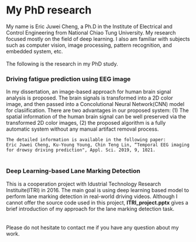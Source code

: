 # My PhD research
My name is Eric Juwei Cheng, a Ph.D in the Institute of Electrical and Control Engineering from National Chiao Tung University. My research focused mostly on the field of deep learning. I also am familiar with subjects such as computer vision, image processing, pattern recognition, and embedded system, etc.<br>
<br>
The following is the research in my PhD study.
<br>
### Driving fatigue prediction using EEG image

In my dissertation, an image-based approach for human brain signal analysis is proposed.
The brain signals is transformed into a 2D color image, and then passed into a Concolutional Neural Network(CNN) model for clasiification.
There are two advantages in our proposed system: (1) The spatial information of the human brain signal can be well preserved via the transformed 2D color images, (2) the proposed algorithm is a fully automatic system without any manual artifact removal process.


`The detailed information is available in the following paper:`
<br>
`Eric Juwei Cheng, Ku-Young Young, Chin Teng Lin, “Temporal EEG imaging for drowsy driving prediction", Appl. Sci. 2019, 9, 1021.`
<br>
<br>
### Deep Learning-based Lane Marking Detection

This is a cooperation project with Idustrial Technology Research Instituite(ITRI) in 2016. The main goal is using deep learning based model to perform lane marking detection in real-world driving videos. Although I cannot offer the source code used in this project, __ITRI_project.pptx__ gives a brief introduction of my approach for the lane marking detection task.
<br>
<br>
<br>
Please do not hesitate to contact me if you have any question about my work.
